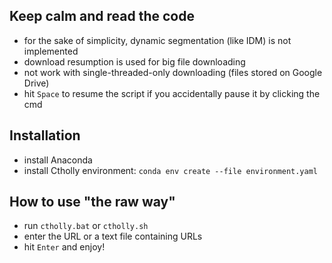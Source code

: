 ## Keep calm and read the code
+ for the sake of simplicity, dynamic segmentation (like IDM) is not implemented
+ download resumption is used for big file downloading
+ not work with single-threaded-only downloading (files stored on Google Drive)
+ hit `Space` to resume the script if you accidentally pause it by clicking the cmd

## Installation
+ install Anaconda
+ install Ctholly environment: `conda env create --file environment.yaml`

## How to use "the raw way"
+ run `ctholly.bat` or `ctholly.sh`
+ enter the URL or a text file containing URLs
+ hit `Enter` and enjoy!